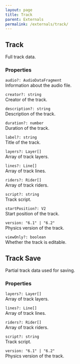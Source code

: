 ```yaml
---
layout: page
title: Track
parent: Externals
permalink: /externals/track/
---
```


## Track

Full track data.

### Properties

`audio?: AudioDataFragment`\
Information about the audio file.

`creator?: string`\
Creator of the track.

`description?: string`\
Description of the track.

`duration?: number`\
Duration of the track.

`label?: string`\
Title of the track.

`layers?: Layer[]`\
Array of track layers.

`lines?: Line[]`\
Array of track lines.

`riders?: Rider[]`\
Array of track riders.

`script?: string`\
Track script.

`startPosition?: V2`\
Start position of the track.

`version: "6.1" | "6.2"`\
Physics version of the track.

`viewOnly?: boolean`\
Whether the track is editable.

## Track Save

Partial track data used for saving.

### Properties

`layers?: Layer[]`\
Array of track layers.

`lines?: Line[]`\
Array of track lines.

`riders?: Rider[]`\
Array of track riders.

`script?: string`\
Track script.

`version: "6.1" | "6.2"`\
Physics version of the track.
